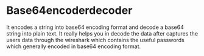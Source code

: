Base64encoderdecoder
====================

It encodes a string into base64 encoding format and decode a base64 string into plain text.
It really helps you in decode the data after captures the users data through the wireshark which contains 
the useful passwords which generally encoded in base64 encoding format.
